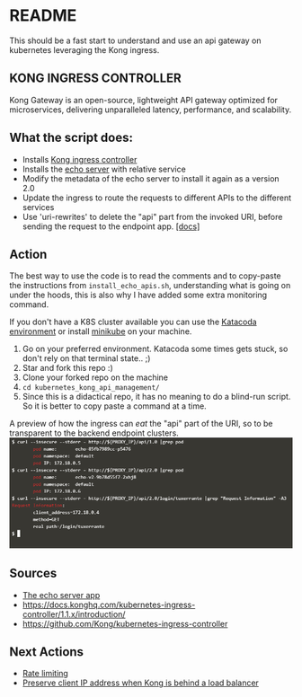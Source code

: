 # README
This should be a fast start to understand and use an api gateway on kubernetes leveraging the Kong ingress.

## KONG INGRESS CONTROLLER
Kong Gateway is an open-source, lightweight API gateway optimized for microservices, delivering unparalleled latency, performance, and scalability.

## What the script does:

- Installs [Kong ingress controller](https://docs.konghq.com/kubernetes-ingress-controller/1.1.x/guides/overview/) 
- Installs the [echo server](https://gcr.io/kubernetes-e2e-test-images/echoserver:2.2) with relative service
- Modify the metadata of the echo server to install it again as a version 2.0
- Update the ingress to route the requests to different APIs to the different services
- Use 'uri-rewrites' to delete the "api" part from the invoked URI, before sending the request to the endpoint app. [[docs]](https://docs.konghq.com/kubernetes-ingress-controller/1.1.x/guides/using-rewrites/)

## Action
The best way to use the code is to read the comments and to copy-paste the instructions from `install_echo_apis.sh`, understanding what is going on under the hoods, this is also why I have added some extra monitoring command.

If you don't have a K8S cluster available you can use the [Katacoda environment](https://www.katacoda.com/courses/kubernetes/kubectl-run-containers) or install [minikube](https://minikube.sigs.k8s.io/docs/start/) on your machine.

1. Go on your preferred environment. Katacoda some times gets stuck, so don't rely on that terminal state.. ;)
2. Star and fork this repo :)
3. Clone your forked repo on the machine
3. `cd kubernetes_kong_api_management/`
3. Since this is a didactical repo, it has no meaning to do a blind-run script.
    So it is better to copy paste a command at a time.
  
A preview of how the ingress can *eat* the "api" part of the URI, so to be transparent to the backend endpoint clusters.
![kong uri rewrite](img/kong_uri_rewrite.png)

## Sources
- [The echo server app](gcr.io/kubernetes-e2e-test-images/echoserver:2.2)
- https://docs.konghq.com/kubernetes-ingress-controller/1.1.x/introduction/
- https://github.com/Kong/kubernetes-ingress-controller

## Next Actions
- [Rate limiting](https://docs.konghq.com/kubernetes-ingress-controller/1.1.x/guides/redis-rate-limiting/)
- [Preserve client IP address when Kong is behind a load balancer](https://docs.konghq.com/kubernetes-ingress-controller/1.1.x/guides/preserve-client-ip/)

